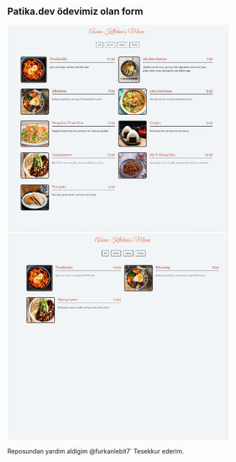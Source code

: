 ## Patika.dev ödevimiz olan form

 <img src="allfoods.jpg"/>
 <img src="koreanfoods.jpg"/>

 Reposundan yardim aldigim @furkanlebit7` Tesekkur ederim.